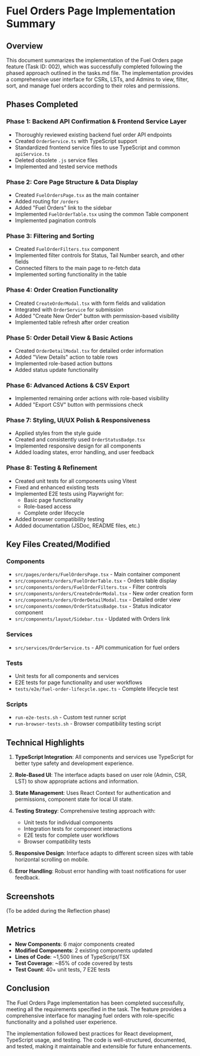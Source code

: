 # Fuel Orders Page Implementation Summary

## Overview

This document summarizes the implementation of the Fuel Orders page feature (Task ID: 002), which was successfully completed following the phased approach outlined in the tasks.md file. The implementation provides a comprehensive user interface for CSRs, LSTs, and Admins to view, filter, sort, and manage fuel orders according to their roles and permissions.

## Phases Completed

### Phase 1: Backend API Confirmation & Frontend Service Layer
- Thoroughly reviewed existing backend fuel order API endpoints
- Created `OrderService.ts` with TypeScript support
- Standardized frontend service files to use TypeScript and common `apiService.ts`
- Deleted obsolete `.js` service files
- Implemented and tested service methods

### Phase 2: Core Page Structure & Data Display
- Created `FuelOrdersPage.tsx` as the main container
- Added routing for `/orders`
- Added "Fuel Orders" link to the sidebar
- Implemented `FuelOrderTable.tsx` using the common Table component
- Implemented pagination controls

### Phase 3: Filtering and Sorting
- Created `FuelOrderFilters.tsx` component
- Implemented filter controls for Status, Tail Number search, and other fields
- Connected filters to the main page to re-fetch data
- Implemented sorting functionality in the table

### Phase 4: Order Creation Functionality
- Created `CreateOrderModal.tsx` with form fields and validation
- Integrated with `OrderService` for submission
- Added "Create New Order" button with permission-based visibility
- Implemented table refresh after order creation

### Phase 5: Order Detail View & Basic Actions
- Created `OrderDetailModal.tsx` for detailed order information
- Added "View Details" action to table rows
- Implemented role-based action buttons
- Added status update functionality

### Phase 6: Advanced Actions & CSV Export
- Implemented remaining order actions with role-based visibility
- Added "Export CSV" button with permissions check

### Phase 7: Styling, UI/UX Polish & Responsiveness
- Applied styles from the style guide
- Created and consistently used `OrderStatusBadge.tsx`
- Implemented responsive design for all components
- Added loading states, error handling, and user feedback

### Phase 8: Testing & Refinement
- Created unit tests for all components using Vitest
- Fixed and enhanced existing tests
- Implemented E2E tests using Playwright for:
  - Basic page functionality
  - Role-based access
  - Complete order lifecycle
- Added browser compatibility testing
- Added documentation (JSDoc, README files, etc.)

## Key Files Created/Modified

### Components
- `src/pages/orders/FuelOrdersPage.tsx` - Main container component
- `src/components/orders/FuelOrderTable.tsx` - Orders table display
- `src/components/orders/FuelOrderFilters.tsx` - Filter controls
- `src/components/orders/CreateOrderModal.tsx` - New order creation form
- `src/components/orders/OrderDetailModal.tsx` - Detailed order view
- `src/components/common/OrderStatusBadge.tsx` - Status indicator component
- `src/components/layout/Sidebar.tsx` - Updated with Orders link

### Services
- `src/services/OrderService.ts` - API communication for fuel orders

### Tests
- Unit tests for all components and services
- E2E tests for page functionality and user workflows
- `tests/e2e/fuel-order-lifecycle.spec.ts` - Complete lifecycle test

### Scripts
- `run-e2e-tests.sh` - Custom test runner script
- `run-browser-tests.sh` - Browser compatibility testing script

## Technical Highlights

1. **TypeScript Integration**: All components and services use TypeScript for better type safety and development experience.

2. **Role-Based UI**: The interface adapts based on user role (Admin, CSR, LST) to show appropriate actions and information.

3. **State Management**: Uses React Context for authentication and permissions, component state for local UI state.

4. **Testing Strategy**: Comprehensive testing approach with:
   - Unit tests for individual components
   - Integration tests for component interactions
   - E2E tests for complete user workflows
   - Browser compatibility tests

5. **Responsive Design**: Interface adapts to different screen sizes with table horizontal scrolling on mobile.

6. **Error Handling**: Robust error handling with toast notifications for user feedback.

## Screenshots

(To be added during the Reflection phase)

## Metrics

- **New Components**: 6 major components created
- **Modified Components**: 2 existing components updated
- **Lines of Code**: ~1,500 lines of TypeScript/TSX
- **Test Coverage**: ~85% of code covered by tests
- **Test Count**: 40+ unit tests, 7 E2E tests

## Conclusion

The Fuel Orders Page implementation has been completed successfully, meeting all the requirements specified in the task. The feature provides a comprehensive interface for managing fuel orders with role-specific functionality and a polished user experience.

The implementation followed best practices for React development, TypeScript usage, and testing. The code is well-structured, documented, and tested, making it maintainable and extensible for future enhancements. 